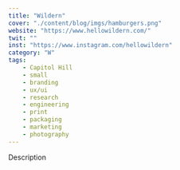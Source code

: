 ```yaml
---
title: "Wildern"
cover: "./content/blog/imgs/hamburgers.png"
website: "https://www.hellowildern.com/"
twit: ""
inst: "https://www.instagram.com/hellowildern"
category: "W"
tags:
    - Capitol Hill
    - small
    - branding
    - ux/ui
    - research
    - engineering
    - print
    - packaging
    - marketing
    - photography
---
```


Description
